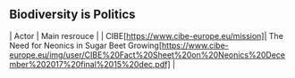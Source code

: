 ## Biodiversity is Politics

| Actor | Main resrouce |
| CIBE[https://www.cibe-europe.eu/mission]| The Need for Neonics in Sugar Beet Growing[https://www.cibe-europe.eu/img/user/CIBE%20Fact%20Sheet%20on%20Neonics%20December%202017%20final%2015%20dec.pdf] |


